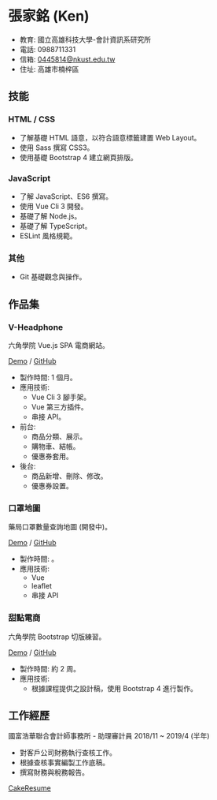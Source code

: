 # 張家銘 (Ken)

- 教育: 國立高雄科技大學-會計資訊系研究所
- 電話: 0988711331
- 信箱: 0445814@nkust.edu.tw
- 住址: 高雄市楠梓區

## 技能

### HTML / CSS

- 了解基礎 HTML 語意，以符合語意標籤建置 Web Layout。
- 使用 Sass 撰寫 CSS3。
- 使用基礎 Bootstrap 4 建立網頁排版。

### JavaScript

- 了解 JavaScript、ES6 撰寫。
- 使用 Vue Cli 3 開發。
- 基礎了解 Node.js。
- 基礎了解 TypeScript。
- ESLint 風格規範。

### 其他

- Git 基礎觀念與操作。

## 作品集

### V-Headphone

六角學院 Vue.js SPA 電商網站。

[Demo](https://0445814.github.io/V-Headphone/#/) / [GitHub](https://github.com/0445814/V-Headphone)
- 製作時間: 1 個月。
- 應用技術:
  + Vue Cli 3 腳手架。
  + Vue 第三方插件。
  + 串接 API。
- 前台: 
  + 商品分類、展示。
  + 購物車、結帳。
  + 優惠券套用。
- 後台:
  + 商品新增、刪除、修改。
  + 優惠券設置。

### 口罩地圖

藥局口罩數量查詢地圖 (開發中)。

[Demo](https://0445814.github.io/mask-map/) / [GitHub](https://github.com/0445814/mask-map)

- 製作時間: 。
- 應用技術: 
  + Vue
  + leaflet
  + 串接 API

### 甜點電商

六角學院 Bootstrap 切版練習。

[Demo](https://0445814.github.io/BS4-Final-Project/) / [GitHub](https://github.com/0445814/BS4-Final-Project)

- 製作時間: 約 2 周。
- 應用技術:
  + 根據課程提供之設計稿，使用 Bootstrap 4 進行製作。

## 工作經歷

國富浩華聯合會計師事務所 - 助理審計員  2018/11 ~ 2019/4 (半年)

- 對客戶公司財務執行查核工作。
- 根據查核事實編製工作底稿。
- 撰寫財務與稅務報告。

[CakeResume](https://www.cakeresume.com/s--8PmgyOkduauTGAlF5nuhaw--/ken-chang-673087)

